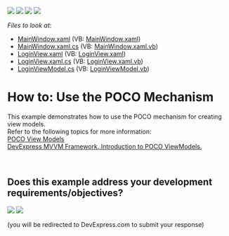 <!-- default badges list -->
![](https://img.shields.io/endpoint?url=https://codecentral.devexpress.com/api/v1/VersionRange/128658405/21.1.5%2B)
[![](https://img.shields.io/badge/Open_in_DevExpress_Support_Center-FF7200?style=flat-square&logo=DevExpress&logoColor=white)](https://supportcenter.devexpress.com/ticket/details/E5167)
[![](https://img.shields.io/badge/📖_How_to_use_DevExpress_Examples-e9f6fc?style=flat-square)](https://docs.devexpress.com/GeneralInformation/403183)
[![](https://img.shields.io/badge/💬_Leave_Feedback-feecdd?style=flat-square)](#does-this-example-address-your-development-requirementsobjectives)
<!-- default badges end -->
<!-- default file list -->
*Files to look at*:

* [MainWindow.xaml](./CS/MainWindow.xaml) (VB: [MainWindow.xaml](./VB/MainWindow.xaml))
* [MainWindow.xaml.cs](./CS/MainWindow.xaml.cs) (VB: [MainWindow.xaml.vb](./VB/MainWindow.xaml.vb))
* [LoginView.xaml](./CS/View/LoginView.xaml) (VB: [LoginView.xaml](./VB/View/LoginView.xaml))
* [LoginView.xaml.cs](./CS/View/LoginView.xaml.cs) (VB: [LoginView.xaml.vb](./VB/View/LoginView.xaml.vb))
* [LoginViewModel.cs](./CS/ViewModel/LoginViewModel.cs) (VB: [LoginViewModel.vb](./VB/ViewModel/LoginViewModel.vb))
<!-- default file list end -->
# How to: Use the POCO Mechanism


<p>This example demonstrates how to use the POCO mechanism for creating view models.<br />
Refer to the following topics for more information:<br />
<a href="https://documentation.devexpress.com/#WPF/CustomDocument16454"><u>POCO View Models</u></a><u><br />
</u><a href="https://community.devexpress.com/blogs/wpf/archive/2013/12/04/devexpress-mvvm-framework-introduction-to-poco-viewmodels.aspx"><u>DevExpress MVVM Framework. Introduction to POCO ViewModels.</u></a></p>

<br/>


<!-- feedback -->
## Does this example address your development requirements/objectives?

[<img src="https://www.devexpress.com/support/examples/i/yes-button.svg"/>](https://www.devexpress.com/support/examples/survey.xml?utm_source=github&utm_campaign=wpf-mvvm-framework-use-the-poco-mechanism&~~~was_helpful=yes) [<img src="https://www.devexpress.com/support/examples/i/no-button.svg"/>](https://www.devexpress.com/support/examples/survey.xml?utm_source=github&utm_campaign=wpf-mvvm-framework-use-the-poco-mechanism&~~~was_helpful=no)

(you will be redirected to DevExpress.com to submit your response)
<!-- feedback end -->
